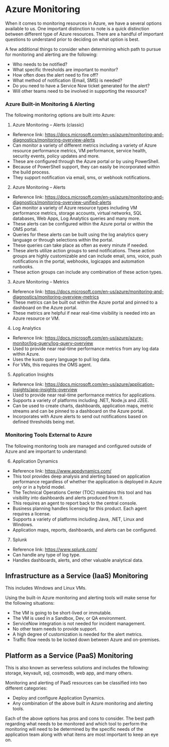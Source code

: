 # Azure Monitoring
When it comes to monitoring resources in Azure, we have a several options available to us.  One important distinction to note is a quick distinction between different type of Azure resources.  There are a handful of important questions to understand prior to deciding on what option is best.

A few additional things to consider when determining which path to pursue for monitoring and alerting are the following:
- Who needs to be notified?
- What specific thresholds are important to monitor?
- How often does the alert need to fire off?
- What method of notification (Email, SMS) is needed?  
- Do you need to have a Service Now ticket generated for the alert?
- Will other teams need to be involved in supporting the resource?

### Azure Built-in Monitoring & Alerting
The following monitoring options are built into Azure:

1. Azure Monitoring – Alerts (classic) 

* Reference link: https://docs.microsoft.com/en-us/azure/monitoring-and-diagnostics/monitoring-overview-alerts
* Can monitor a variety of different metrics including a variety of Azure resource performance metrics, VM performance, service health, security events, policy updates and more.
* These are configured through the Azure portal or by using PowerShell.
* Because of PowerShell support, they can easily be incorporated within the build process.
* They support notification via email, sms, or webhook notifications.

2. Azure Monitoring – Alerts 

* Reference link: https://docs.microsoft.com/en-us/azure/monitoring-and-diagnostics/monitoring-overview-unified-alerts 
* Can monitor a variety of Azure resource types including VM performance metrics, storage accounts, virtual networks, SQL databases, Web Apps, Log Analytics queries and many more.
* These alerts can be configured within the Azure portal or within the OMS portal.
* Queries for these alerts can be built using the log analytics query language or through selections within the portal.
* These queries can take place as often as every minute if needed.
* These alerts utilize action groups to send notifications.  These action groups are highly customizable and can include email, sms, voice, push notifications in the portal, webhooks, logicapps and automation runbooks.
* These action groups can include any combination of these action types.

3. Azure Monitoring – Metrics

* Reference link: https://docs.microsoft.com/en-us/azure/monitoring-and-diagnostics/monitoring-overview-metrics 
* These metrics can be built out within the Azure portal and pinned to a dashboard on the Azure portal.
* These metrics are helpful if near real-time visibility is needed into an Azure resource or VM.

4. Log Analytics

* Reference link: https://docs.microsoft.com/en-us/azure/azure-monitor/log-query/log-query-overview
* Used to provide near real-time performance metrics from any log data within Azure.
* Uses the kusto query language to pull log data.
* For VMs, this requires the OMS agent.


5. Application Insights

* Reference link: https://docs.microsoft.com/en-us/azure/application-insights/app-insights-overview 
* Used to provide near real-time performance metrics for applications.
* Supports a variety of platforms including .NET, Node.js and J2EE. 
* Can be used to create charts, dashboards, application maps, metric streams and can be pinned to a dashboard on the Azure portal.
* Incorporates with Azure alerts to send out notifications based on defined thresholds being met.

### Monitoring Tools External to Azure
The following monitoring tools are managed and configured outside of Azure and are important to understand:

6. Application Dynamics

* Reference link: https://www.appdynamics.com/ 
* This tool provides deep analysis and alerting based on application performance regardless of whether the application is deployed in Azure only or in a hybrid model.
* The Technical Operations Center (TOC) maintains this tool and has visibility into dashboards and alerts produced from it.
* This requires an agent to report back to the central console.
* Business planning handles licensing for this product.  Each agent requires a license. 
* Supports a variety of platforms including Java, .NET, Linux and Windows.
* Application maps, reports, dashboards, and alerts can be configured.

7. Splunk

* Reference link: https://www.splunk.com/
* Can handle any type of log type.
* Handles dashboards, alerts, and other valuable analytical data.

## Infrastructure as a Service (IaaS) Monitoring
This includes Windows and Linux VMs.

Using the built-in Azure monitoring and alerting tools will make sense for the following situations:
- The VM is going to be short-lived or immutable.
- The VM is used in a Sandbox, Dev, or QA environment.
- ServiceNow integration is not needed for incident management.
- No other team needs to provide support.
- A high degree of customization is needed for the alert metrics.
- Traffic flow needs to be locked down between Azure and on-premises.

## Platform as a Service (PaaS) Monitoring
This is also known as serverless solutions and includes the following: storage, keyvault, sql, cosmosdb, web app, and many others.

Monitoring and alerting of PaaS resources can be classified into two different categories: 
- Deploy and configure Application Dynamics.
- Any combination of the above built in Azure monitoring and alerting tools.

Each of the above options has pros and cons to consider.  The best path regarding what needs to be monitored and which tool to perform the monitoring will need to be determined by the specific needs of the application team along with what items are most important to keep an eye on.  